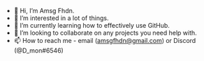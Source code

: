 - 👋 Hi, I’m Amsg Fhdn.
- 👀 I’m interested in a lot of things.
- 🌱 I’m currently learning how to effectively use GitHub.
- 💞️ I’m looking to collaborate on any projects you need help with.
- 📫 How to reach me - email (amsgfhdn@gmail.com) or Discord (@D_mon#6546)

<!---
Amsg-Two/Amsg-Two is a ✨ special ✨ repository because its `README.md` (this file) appears on your GitHub profile.
You can click the Preview link to take a look at your changes.
--->
